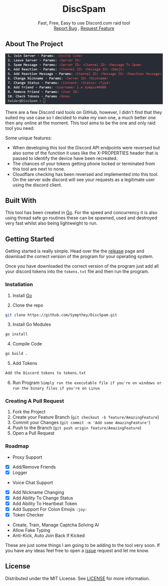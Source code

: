 <br/>
<p align="center">
  <h1 align="center">DiscSpam</h1>

  <p align="center">
    Fast, Free, Easy to use Discord.com raid tool
    <br/>
    <a href="https://github.com/Sympthey/DiscSpam/issues">Report Bug</a>
    ,
    <a href="https://github.com/Sympthey/DiscSpam/issues">Request Feature</a>
  </p>
</p>



## About The Project

![Screen Shot](images/screenshot.png)

There are a few Discord raid tools on GitHub, however, I didn't find that they suited my use case so I decided to make my own one, a much better one then any online at the moment. This tool aims to be the one and only raid tool you need.

Some unique features:
* When developing this tool the Discord API endpoints were reversed but also some of the function it uses like the X-PROPERTIES header that is passed to identify the device have been recreated.
* The chances of your tokens getting phone locked or terminated from this tool are next to none.
* Cloudflare checking has been reversed and implemented into this tool. On the server side discord will see your requests as a legitimate user using the discord client.

## Built With

This tool has been created in [Go](https://golang.org/). For the speed and concurrency it is also using thread safe go routines these can be spawned, used and destroyed very fast whilst also being lightweight to run.

## Getting Started

Getting started is really simple. Head over the the [release](https://github.com/Zenoryne/DiscSpam/releases) page and download the correct version of the program for your operating system. 

Once you have downloaded the correct version of the program just add all your discord tokens into the `tokens.txt` file and then run the program.

### Installation

1. Install [Go](https://golang.org/)

2. Clone the repo
```sh
git clone https://github.com/Sympthey/DiscSpam.git
```

3. Install Go Modules
```sh
go install
```

4. Compile Code
```sh
go build .
```

5. Add Tokens
```sh
Add the Discord tokens to tokens.txt
```

6. Run Program
`Simply run the executable file if you're on windows or run the binary files if you're on Linux`

### Creating A Pull Request

1. Fork the Project
2. Create your Feature Branch (`git checkout -b feature/AmazingFeature`)
3. Commit your Changes (`git commit -m 'Add some AmazingFeature'`)
4. Push to the Branch (`git push origin feature/AmazingFeature`)
5. Open a Pull Request

### Roadmap
- Proxy Support
- [x] Add/Remove Friends
- [x] Logger
- Voice Chat Support
- [x] Add Nickname Changing
- [x] Add Ability To Change Status
- [x] Add Ability To Heartbeat Token
- [x] Add Support For Colon Emojis `:joy:`
- [x] Token Checker
- Create, Train, Manage Captcha Solving AI
- Allow Fake Typing
- Anti-Kick, Auto Join Back If Kicked


These are just some things I am going to be adding to the tool very soon. If you have any ideas feel free to open a [issue](https://github.com/Sympthey/DiscSpam/issues) request and let me know.
    

## License

Distributed under the MIT License. See [LICENSE](https://github.com/Sympthey/DiscSpam/blob/main/LICENSE) for more information.
